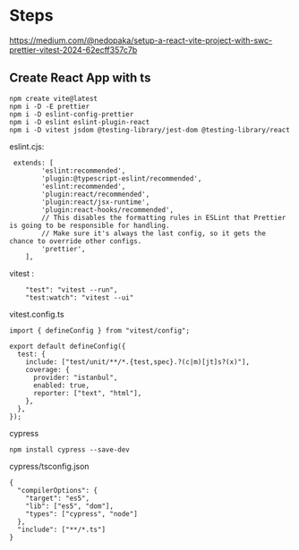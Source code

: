 # Steps

https://medium.com/@nedopaka/setup-a-react-vite-project-with-swc-prettier-vitest-2024-62ecff357c7b

## Create React App with ts

```
npm create vite@latest
npm i -D -E prettier  
npm i -D eslint-config-prettier
npm i -D eslint eslint-plugin-react 
npm i -D vitest jsdom @testing-library/jest-dom @testing-library/react
```

eslint.cjs:

```
 extends: [
        'eslint:recommended',
        'plugin:@typescript-eslint/recommended',
        'eslint:recommended',
        'plugin:react/recommended',
        'plugin:react/jsx-runtime',
        'plugin:react-hooks/recommended',
        // This disables the formatting rules in ESLint that Prettier is going to be responsible for handling.
        // Make sure it's always the last config, so it gets the chance to override other configs.
        'prettier',
    ],
```

vitest :

```
    "test": "vitest --run",
    "test:watch": "vitest --ui"
```

vitest.config.ts

```
import { defineConfig } from "vitest/config";

export default defineConfig({
  test: {
    include: ["test/unit/**/*.{test,spec}.?(c|m)[jt]s?(x)"],
    coverage: {
      provider: "istanbul",
      enabled: true,
      reporter: ["text", "html"],
    },
  },
});
```

cypress

```
npm install cypress --save-dev
```

cypress/tsconfig.json

```
{
  "compilerOptions": {
    "target": "es5",
    "lib": ["es5", "dom"],
    "types": ["cypress", "node"]
  },
  "include": ["**/*.ts"]
}
```